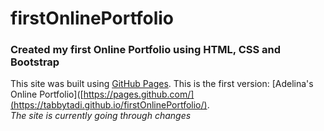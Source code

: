 # firstOnlinePortfolio
### Created my first Online Portfolio using HTML, CSS and Bootstrap
This site was built using [GitHub Pages](https://pages.github.com/).
This is the first version: [Adelina's Online Portfolio]([https://pages.github.com/](https://tabbytadi.github.io/firstOnlinePortfolio/).
<br>
*The site is currently going through changes*
